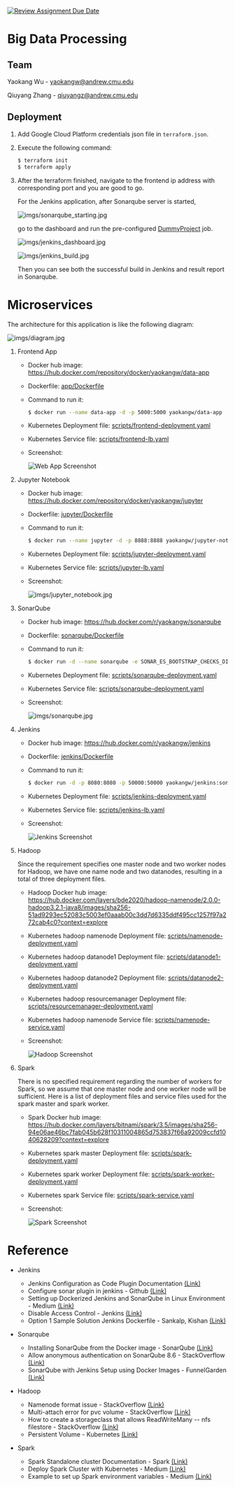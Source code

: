 [![Review Assignment Due Date](https://classroom.github.com/assets/deadline-readme-button-24ddc0f5d75046c5622901739e7c5dd533143b0c8e959d652212380cedb1ea36.svg)](https://classroom.github.com/a/gmvPxYB2)

# Big Data Processing

## Team

Yaokang Wu - yaokangw@andrew.cmu.edu

Qiuyang Zhang - qiuyangz@andrew.cmu.edu


## Deployment

1. Add Google Cloud Platform credentials json file in `terraform.json`.

2. Execute the following command:

    ```bash
    $ terraform init
    $ terraform apply
    ```

3. After the terraform finished, navigate to the frontend ip address with corresponding port and you are good to go.

    For the Jenkins application, after Sonarqube server is started,

    ![imgs/sonarqube_starting.jpg](imgs/sonarqube_starting.jpg)

    go to the dashboard and run the pre-configured [DummyProject](https://github.com/Hallimede/dummy-project) job.

    ![imgs/jenkins_dashboard.jpg](imgs/jenkins_dashboard.jpg)

    ![imgs/jenkins_build.jpg](imgs/jenkins_build.jpg)

    Then you can see both the successful build in Jenkins and result report in Sonarqube. 


# Microservices

The architecture for this application is like the following diagram:

![imgs/diagram.jpg](imgs/diagram.jpg)

1. Frontend App

   - Docker hub image: https://hub.docker.com/repository/docker/yaokangw/data-app

   - Dockerfile: [app/Dockerfile](app/Dockerfile)

   - Command to run it:
        ```bash
        $ docker run --name data-app -d -p 5000:5000 yaokangw/data-app
        ```

   - Kubernetes Deployment file: [scripts/frontend-deployment.yaml](scripts/frontend-deployment.yaml)

   - Kubernetes Service file: [scripts/frontend-lb.yaml](scripts/frontend-lb.yaml)

   - Screenshot:

        ![Web App Screenshot](imgs/webapp.jpg)

2. Jupyter Notebook

   - Docker hub image: https://hub.docker.com/repository/docker/yaokangw/jupyter

   - Dockerfile: [jupyter/Dockerfile](jupyter/Dockerfile)

   - Command to run it:
        ```bash
        $ docker run --name jupyter -d -p 8888:8888 yaokangw/jupyter-notebook
        ```

   - Kubernetes Deployment file: [scripts/jupyter-deployment.yaml](scripts/jupyter-deployment.yaml)

   - Kubernetes Service file: [scripts/jupyter-lb.yaml](scripts/jupyter-lb.yaml)

   - Screenshot:

        ![imgs/jupyter_notebook.jpg](imgs/jupyter_notebook.jpg)


3. SonarQube

   - Docker hub image: https://hub.docker.com/r/yaokangw/sonarqube

   - Dockerfile: [sonarqube/Dockerfile](sonarqube/Dockerfile)

   - Command to run it:
        ```bash
        $ docker run -d --name sonarqube -e SONAR_ES_BOOTSTRAP_CHECKS_DISABLE=true -p 9000:9000 sonarqube:latest
        ```

   - Kubernetes Deployment file: [scripts/sonarqube-deployment.yaml](scripts/sonarqube-deployment.yaml)

   - Kubernetes Service file: [scripts/sonarqube-deployment.yaml](scripts/sonarqube-deployment.yaml)

   - Screenshot:

        ![imgs/sonarqube.jpg](imgs/sonarqube.jpg)

4. Jenkins

   - Docker hub image: https://hub.docker.com/r/yaokangw/jenkins

   - Dockerfile: [jenkins/Dockerfile](jenkins/Dockerfile)

   - Command to run it:
        ```bash
        $ docker run -d -p 8080:8080 -p 50000:50000 yaokangw/jenkins:sonar /usr/local/bin/jenkins.sh
        ```

   - Kubernetes Deployment file: [scripts/jenkins-deployment.yaml](scripts/jenkins-deployment.yaml)

   - Kubernetes Service file: [scripts/jenkins-lb.yaml](scripts/jenkins-lb.yaml)

   - Screenshot:

        ![Jenkins Screenshot](imgs/jenkins.jpg)

5. Hadoop

    Since the requirement specifies one master node and two worker nodes for Hadoop, we have one name node and two datanodes, resulting in a total of three deployment files.

    - Hadoop Docker hub image: https://hub.docker.com/layers/bde2020/hadoop-namenode/2.0.0-hadoop3.2.1-java8/images/sha256-51ad9293ec52083c5003ef0aaab00c3dd7d6335ddf495cc1257f97a272cab4c0?context=explore
    
    - Kubernetes hadoop namenode Deployment file: [scripts/namenode-deployment.yaml](scripts/namenode-deployment.yaml)

    - Kubernetes hadoop datanode1 Deployment file: [scripts/datanode1-deployment.yaml](scripts/datanode1-deployment.yaml)

    - Kubernetes hadoop datanode2 Deployment file: [scripts/datanode2-deployment.yaml](scripts/datanode2-deployment.yaml)

    - Kubernetes hadoop resourcemanager Deployment file: [scripts/resourcemanager-deployment.yaml](scripts/resourcemanager-deployment.yaml)

    - Kubernetes hadoop namenode Service file: [scripts/namenode-service.yaml](scripts/namenode-service.yaml)

    - Screenshot: 
    
        ![Hadoop Screenshot](imgs/hadoop.jpg)

6. Spark

    There is no specified requirement regarding the number of workers for Spark, so we assume that one master node and one worker node will be sufficient. Here is a list of deployment files and service files used for the spark master and spark worker.

    - Spark Docker hub image: https://hub.docker.com/layers/bitnami/spark/3.5/images/sha256-94e06ae46bc7fab045b628f10311004865d753837f66a92009ccfd1040628209?context=explore 

    - Kubernetes spark master Deployment file: [scripts/spark-deployment.yaml](scripts/spark-deployment.yaml)

    - Kubernetes spark worker Deployment file: [scripts/spark-worker-deployment.yaml](scripts/spark-worker-deployment.yaml)

    - Kubernetes spark Service file: [scripts/spark-service.yaml](scripts/spark-service.yaml)

    - Screenshot:

        ![Spark Screenshot](imgs/spark.jpg)




# Reference


- Jenkins

    - Jenkins Configuration as Code Plugin Documentation [(Link)](https://github.com/jenkinsci/configuration-as-code-plugin/tree/master)
    - Configure sonar plugin in jenkins - Github [(Link)](https://github.com/jenkinsci/configuration-as-code-plugin/blob/master/demos/sonarqube/README.md)
    - Setting up Dockerized Jenkins and SonarQube in Linux Environment - Medium [(Link)](https://faun.pub/setting-up-dockerized-jenkins-and-sonarqube-in-linux-environment-155ce52b884a)
    - Disable Access Control - Jenkins [(Link)](https://www.jenkins.io/doc/book/security/access-control/disable/)
    - Option 1 Sample Solution Jenkins Dockerfile - Sankalp, Kishan [(Link)](https://github.com/Cloud-Infrastructure-Fall-2023/option-1-sample-solution/blob/main/jenkins-sonarqube-sonarscanner/Dockerfile)

- Sonarqube

    - Installing SonarQube from the Docker image - SonarQube [(Link)](https://docs.sonarsource.com/sonarqube/latest/setup-and-upgrade/install-the-server/)
    - Allow anonymous authentication on SonarQube 8.6 - StackOverflow [(Link)](https://stackoverflow.com/questions/65270209/allow-anonymous-authentication-on-sonarqube-8-6)
    - SonarQube with Jenkins Setup using Docker Images - FunnelGarden [(Link)](https://funnelgarden.com/sonarqube-jenkins-docker/)


- Hadoop
    - Namenode format issue - StackOverflow [(Link)](https://stackoverflow.com/questions/61694471/hdfs-namenode-format-issue-with-aws-ebs-in-eks-cluster)
    - Multi-attach error for pvc volume - StackOverflow [(Link)](https://stackoverflow.com/questions/70945223/kubernetes-multi-attach-error-for-volume-pvc-volume-is-already-exclusively-att)
    - How to create a storageclass that allows ReadWriteMany -- nfs filestore - StackOverflow [(Link)](https://stackoverflow.com/questions/54796639/how-do-i-create-a-persistent-volume-claim-with-readwritemany-in-gke)
    - Persistent Volume - Kubernetes [(Link)](https://kubernetes.io/docs/concepts/storage/persistent-volumes/)


- Spark
    - Spark Standalone cluster Documentation - Spark [(Link)](https://spark.apache.org/docs/latest/spark-standalone.html)
    - Deploy Spark Cluster with Kubernetes - Medium [(Link)](https://medium.com/rahasak/spark-cluster-deployment-with-kubernetes-1848d061cfc9)
    - Example to set up Spark environment variables - Medium [(Link)](https://medium.com/@SaphE/testing-apache-spark-locally-docker-compose-and-kubernetes-deployment-94d35a54f222)
